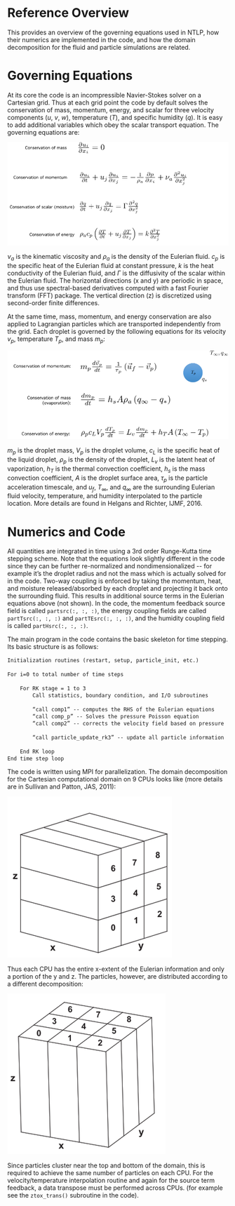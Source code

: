 # Reference Overview
This provides an overview of the governing equations used in NTLP, how their
numerics are implemented in the code, and how the domain decomposition for the
fluid and particle simulations are related.

# Governing Equations
At its core the code is an incompressible Navier-Stokes solver on a Cartesian
grid.  Thus at each grid point the code by default solves the conservation of
mass, momentum, energy, and scalar for three velocity components ($u$, $v$,
$w$), temperature ($T$), and specific humidity ($q$).  It is easy to add
additional variables which obey the scalar transport equation. The governing
equations are:

![Flow Conservation Equations](../images/ntlp_flow_conservation_equations.png)

$\nu_{a}$ is the kinematic viscosity and $\rho_{a}$ is the density of the
Eulerian fluid. $c_{p}$ is the specific heat of the Eulerian fluid at constant
pressure, $k$ is the heat conductivity of the Eulerian fluid, and $\Gamma$ is
the diffusivity of the scalar within the Eulerian fluid.  The horizontal
directions (x and y) are periodic in space, and thus use spectral-based
derivatives computed with a fast Fourier transform (FFT) package. The vertical
direction (z) is discretized using second-order finite differences.

At the same time, mass, momentum, and energy conservation are also applied to
Lagrangian particles which are transported independently from the grid.  Each
droplet is governed by the following equations for its velocity $v_{p}$,
temperature $T_{p}$, and mass $m_{p}$:

![Particles Conservation Equations](../images/ntlp_particles_conservation_equations.png)

$m_{p}$ is the droplet mass, $V_{p}$ is the droplet volume, $c_{L}$ is the
specific heat of the liquid droplet, $\rho_{p}$ is the density of the droplet,
$L_{v}$ is the latent heat of vaporization, $h_{T}$ is the thermal convection
coefficient, $h_{s}$ is the mass convection coefficient, $A$ is the droplet
surface area, $\tau_{p}$ is the particle acceleration timescale, and $u_{f}$,
$T_{\infty}$, and $q_{\infty}$ are the surrounding Eulerian fluid velocity,
temperature, and humidity interpolated to the particle location.  More details
are found in Helgans and Richter, IJMF, 2016.

# Numerics and Code
All quantities are integrated in time using a 3rd order Runge-Kutta time
stepping scheme.  Note that the equations look slightly different in the code
since they can be further re-normalized and nondimensionalized -- for example
it’s the droplet radius and not the mass which is actually solved for in the
code.  Two-way coupling is enforced by taking the momentum, heat, and moisture
released/absorbed by each droplet and projecting it back onto the surrounding
fluid.  This results in additional source terms in the Eulerian equations above
(not shown).  In the code, the momentum feedback source field is called
`partsrc(:, :, :)`, the energy coupling fields are called `partTsrc(:, :, :)`
and `partTEsrc(:, :, :)`, and the humidity coupling field is called `partHsrc(:, :, :)`.

The main program in the code contains the basic skeleton for time stepping. Its
basic structure is as follows:

```
Initialization routines (restart, setup, particle_init, etc.)

For i=0 to total number of time steps

    For RK stage = 1 to 3
        Call statistics, boundary condition, and I/O subroutines

        “call comp1” -- computes the RHS of the Eulerian equations
        “call comp_p” -- Solves the pressure Poisson equation
        “call comp2” -- corrects the velocity field based on pressure

        “call particle_update_rk3” -- update all particle information

    End RK loop
End time step loop
```

The code is written using MPI for parallelization.  The domain decomposition for
the Cartesian computational domain on 9 CPUs looks like (more details are in
Sullivan and Patton, JAS, 2011):

![Domain Decomposition](../images/ntlp_domain_decomposition.png)

Thus each CPU has the entire x-extent of the Eulerian information and only a
portion of the y and z.  The particles, however, are distributed according to a
different decomposition:

![Particles Decomposition](../images/ntlp_particles_decomposition.png)

Since particles cluster near the top and bottom of the domain, this is required
to achieve the same number of particles on each CPU.  For the
velocity/temperature interpolation routine and again for the source term
feedback, a data transpose must be performed across CPUs.  (for example see the
`ztox_trans()` subroutine in the code).
